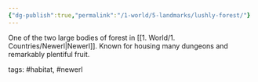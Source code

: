 ```yaml
---
{"dg-publish":true,"permalink":"/1-world/5-landmarks/lushly-forest/"}
---
```



One of the two large bodies of forest in [[1. World/1. Countries/Newerl\|Newerl]]. Known for housing many dungeons and remarkably plentiful fruit.

tags: #habitat, #newerl 